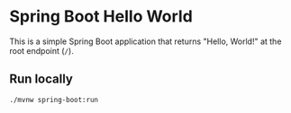 # Spring Boot Hello World

This is a simple Spring Boot application that returns "Hello, World!" at the root endpoint (`/`).

## Run locally

```bash
./mvnw spring-boot:run
